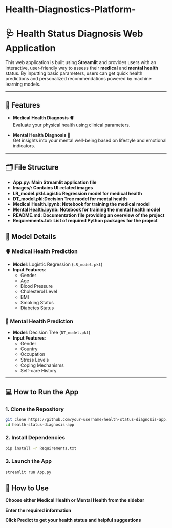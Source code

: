 # Health-Diagnostics-Platform-
# 🩺 Health Status Diagnosis Web Application

This web application is built using **Streamlit** and provides users with an interactive, user-friendly way to assess their **medical** and **mental health** status. By inputting basic parameters, users can get quick health predictions and personalized recommendations powered by machine learning models.

---

## 🚀 Features

- **Medical Health Diagnosis 🫀**  
  Evaluate your physical health using clinical parameters.

- **Mental Health Diagnosis 🧠**  
  Get insights into your mental well-being based on lifestyle and emotional indicators.

---

## 🗂️ File Structure
- **App.py: Main Streamlit application file**
- **Images/: Contains UI-related images**
- **LR_model.pkl:Logistic Regression model for medical health**
- **DT_model.pkl:Decision Tree model for mental health**
- **Medical Health.ipynb: Notebook for training the medical model**
- **Mental Health.ipynb: Notebook for training the mental health model**
- **README.md: Documentation file providing an overview of the project**
- **Requirements.txt: List of required Python packages for the project**

## 🧠 Model Details

### 🫀 Medical Health Prediction
- **Model**: Logistic Regression (`LR_model.pkl`)
- **Input Features**:
  - Gender
  - Age
  - Blood Pressure
  - Cholesterol Level
  - BMI
  - Smoking Status
  - Diabetes Status

### 🧠 Mental Health Prediction
- **Model**: Decision Tree (`DT_model.pkl`)
- **Input Features**:
  - Gender
  - Country
  - Occupation
  - Stress Levels
  - Coping Mechanisms
  - Self-care History

---

## 💻 How to Run the App

### 1. Clone the Repository

```bash   
git clone https://github.com/your-username/health-status-diagnosis-app.git
cd health-status-diagnosis-app
```
### 2. Install Dependencies
```bash
pip install -r Requirements.txt
```
### 3. Launch the App
```bash
streamlit run App.py
```
## 🧭 How to Use
**Choose either Medical Health or Mental Health from the sidebar**

**Enter the required information**

**Click Predict to get your health status and helpful suggestions**
